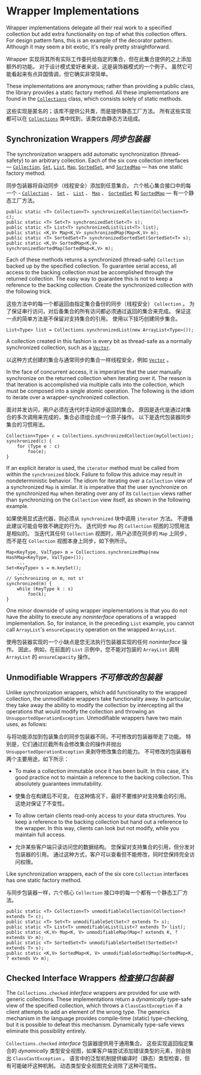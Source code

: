 # Wrapper Implementations


Wrapper implementations delegate all their real work to a specified collection but add extra functionality on top of what this collection offers. 
For design pattern fans, this is an example of the decorator pattern. 
Although it may seem a bit exotic, it's really pretty straightforward.


Wrapper 实现将其所有实际工作委托给指定的集合，但在此集合提供的之上添加额外的功能。
对于设计模式爱好者来说，这是装饰器模式的一个例子。
虽然它可能看起来有点异国情调，但它确实非常简单。


These implementations are anonymous; rather than providing a public class, the library provides a static factory method. 
All these implementations are found in the [`Collections`](https://docs.oracle.com/javase/8/docs/api/java/util/Collections.html) class, which consists solely of static methods.


这些实现是匿名的；该库不提供公共类，而是提供静态工厂方法。
所有这些实现都可以在 [`Collections`](https://docs.oracle.com/javase/8/docs/api/java/util/Collections.html) 类中找到，该类仅由静态方法组成。


## Synchronization Wrappers _同步包装器_


The synchronization wrappers add automatic synchronization (thread-safety) to an arbitrary collection. 
Each of the six core collection interfaces — [`Collection`](https://docs.oracle.com/javase/8/docs/api/java/util/Collection.html), [`Set`](https://docs.oracle.com/javase/8/docs/api/java/util/Set.html), [`List`](https://docs.oracle.com/javase/8/docs/api/java/util/List.html), [`Map`](https://docs.oracle.com/javase/8/docs/api/java/util/Map.html), [`SortedSet`](https://docs.oracle.com/javase/8/docs/api/java/util/SortedSet.html), and [`SortedMap`](https://docs.oracle.com/javase/8/docs/api/java/util/SortedMap.html) — has one static factory method.


同步包装器将自动同步（线程安全）添加到任意集合。
六个核心集合接口中的每一个 - [`Collection`](https://docs.oracle.com/javase/8/docs/api/java/util/Collection.html) 、 [`Set`](https://docs.oracle.com/javase/8/docs/api/java/util/Set.html) 、 [`List`](https://docs.oracle.com/javase/8/docs/api/java/util/List.html) 、 [`Map`](https://docs.oracle.com/javase/8/docs/api/java/util/Map.html) 、 [`SortedSet`](https://docs.oracle.com/javase/8/docs/api/java/util/SortedSet.html) 和 [ `SortedMap`](https://docs.oracle.com/javase/8/docs/api/java/util/SortedMap.html) — 有一个静态工厂方法。


```text
public static <T> Collection<T> synchronizedCollection(Collection<T> c);
public static <T> Set<T> synchronizedSet(Set<T> s);
public static <T> List<T> synchronizedList(List<T> list);
public static <K,V> Map<K,V> synchronizedMap(Map<K,V> m);
public static <T> SortedSet<T> synchronizedSortedSet(SortedSet<T> s);
public static <K,V> SortedMap<K,V> synchronizedSortedMap(SortedMap<K,V> m);
```


Each of these methods returns a synchronized (thread-safe) `Collection` backed up by the specified collection. 
To guarantee serial access, all access to the backing collection must be accomplished through the returned collection. 
The easy way to guarantee this is not to keep a reference to the backing collection. 
Create the synchronized collection with the following trick.


这些方法中的每一个都返回由指定集合备份的同步（线程安全） `Collection` 。
为了保证串行访问，对后备集合的所有访问都必须通过返回的集合来完成。
保证这一点的简单方法是不保留对支持集合的引用。
使用以下技巧创建同步集合。


`List<Type> list = Collections.synchronizedList(new ArrayList<Type>());`


A collection created in this fashion is every bit as thread-safe as a normally synchronized collection, such as a [`Vector`](https://docs.oracle.com/javase/8/docs/api/java/util/Vector.html).


以这种方式创建的集合与通常同步的集合一样线程安全，例如 [`Vector`](https://docs.oracle.com/javase/8/docs/api/java/util/Vector.html) 。


In the face of concurrent access, it is imperative that the user manually synchronize on the returned collection when iterating over it. 
The reason is that iteration is accomplished via multiple calls into the collection, which must be composed into a single atomic operation. 
The following is the idiom to iterate over a wrapper-synchronized collection.


面对并发访问，用户必须在迭代时手动同步返回的集合。
原因是迭代是通过对集合的多次调用来完成的，集合必须组合成一个原子操作。
以下是迭代包装器同步集合的习惯用法。


```text
Collection<Type> c = Collections.synchronizedCollection(myCollection);
synchronized(c) {
    for (Type e : c)
        foo(e);
}
```


If an explicit iterator is used, the `iterator` method must be called from within the `synchronized` block. 
Failure to follow this advice may result in nondeterministic behavior. 
The idiom for iterating over a `Collection` view of a synchronized `Map` is similar. 
It is imperative that the user synchronize on the synchronized `Map` when iterating over any of its `Collection` views rather than synchronizing on the `Collection` view itself, as shown in the following example.


如果使用显式迭代器，则必须从 `synchronized` 块中调用 `iterator` 方法。
不遵循此建议可能会导致不确定的行为。
迭代同步 `Map` 的 `Collection` 视图的习惯用法是相似的。
当迭代其任何 `Collection` 视图时，用户必须在同步的 `Map` 上同步，而不是在 `Collection` 视图本身上同步，如下例所示。


```text
Map<KeyType, ValType> m = Collections.synchronizedMap(new HashMap<KeyType, ValType>());
    ...
Set<KeyType> s = m.keySet();
    ...
// Synchronizing on m, not s!
synchronized(m) {
    while (KeyType k : s)
        foo(k);
}
```


One minor downside of using wrapper implementations is that you do not have the ability to execute any _noninterface_ operations of a wrapped implementation. 
So, for instance, in the preceding `List` example, you cannot call `ArrayList`'s `ensureCapacity` operation on the wrapped `ArrayList`.


使用包装器实现的一个小缺点是您无法执行包装器实现的任何 _noninterface_ 操作。
因此，例如，在前面的 `List` 示例中，您不能对包装的 `ArrayList` 调用 `ArrayList` 的 `ensureCapacity` 操作。


## Unmodifiable Wrappers _不可修改的包装器_


Unlike synchronization wrappers, which add functionality to the wrapped collection, the unmodifiable wrappers take functionality away. 
In particular, they take away the ability to modify the collection by intercepting all the operations that would modify the collection and throwing an `UnsupportedOperationException`. 
Unmodifiable wrappers have two main uses, as follows:


与将功能添加到包装集合的同步包装器不同，不可修改的包装器带走了功能。
特别是，它们通过拦截所有会修改集合的操作并抛出 `UnsupportedOperationException` 来剥夺修改集合的能力。
不可修改的包装器有两个主要用途，如下所示：


* To make a collection immutable once it has been built. 
  In this case, it's good practice not to maintain a reference to the backing collection. 
  This absolutely guarantees immutability.

* 使集合在构建后不可变。
  在这种情况下，最好不要维护对支持集合的引用。
  这绝对保证了不变性。

* To allow certain clients read-only access to your data structures. 
  You keep a reference to the backing collection but hand out a reference to the wrapper. 
  In this way, clients can look but not modify, while you maintain full access.

* 允许某些客户端只读访问您的数据结构。
  您保留对支持集合的引用，但分发对包装器的引用。
  通过这种方式，客户可以查看但不能修改，同时您保持完全访问权限。


Like synchronization wrappers, each of the six core `Collection` interfaces has one static factory method.


与同步包装器一样，六个核心 `Collection` 接口中的每一个都有一个静态工厂方法。


```text
public static <T> Collection<T> unmodifiableCollection(Collection<? extends T> c);
public static <T> Set<T> unmodifiableSet(Set<? extends T> s);
public static <T> List<T> unmodifiableList(List<? extends T> list);
public static <K,V> Map<K, V> unmodifiableMap(Map<? extends K, ? extends V> m);
public static <T> SortedSet<T> unmodifiableSortedSet(SortedSet<? extends T> s);
public static <K,V> SortedMap<K, V> unmodifiableSortedMap(SortedMap<K, ? extends V> m);
```


## Checked Interface Wrappers _检查接口包装器_


The `Collections.checked` _interface_ wrappers are provided for use with generic collections. 
These implementations return a _dynamically_ type-safe view of the specified collection, which throws a `ClassCastException` if a client attempts to add an element of the wrong type. 
The generics mechanism in the language provides compile-time (static) type-checking, but it is possible to defeat this mechanism. 
Dynamically type-safe views eliminate this possibility entirely.


`Collections.checked` _interface_ 包装器提供用于通用集合。
这些实现返回指定集合的 _dynamically_ 类型安全视图，如果客户端尝试添加错误类型的元素，则会抛出 `ClassCastException` 。
语言中的泛型机制提供编译时（静态）类型检查，但有可能破坏这种机制。
动态类型安全视图完全消除了这种可能性。

